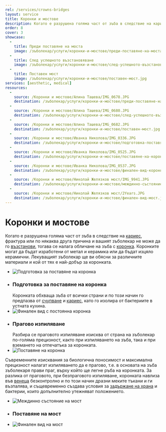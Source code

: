```yaml
---
rel: /services/crowns-bridges
layout: service
title: Коронки и мостове
description: Когато е разрушена голяма част от зъба в следствие на кариес, фрактура или по някаква друга причина, вашия болекар ще ви насочи към обличането на зъба с коронка. Коронката обхваща зъба от всички страни и по този начин го предпазва от счупване и кариес, като го изолира от бактериите в устната кухина.
order: 8
cover: 3
showcase:
  - 
    title: Преди поставяне на моста
    image: /зъболекар/услуги/коронки-и-мостове/преди-поставяне-на-моста.jpg
  - 
    title: След успешното възстановяване
    image: /зъболекар/услуги/коронки-и-мостове/след-успешното-възстановяване.jpg
  - 
    title: Поставен мост
    image: /зъболекар/услуги/коронки-и-мостове/поставен-мост.jpg
services: [aesthetic, medical]
resources:
  -
    source: /Коронки и мостове/Алина Ташева/IMG_0678.JPG
    destination: /зъболекар/услуги/коронки-и-мостове/преди-поставяне-на-моста.jpg
  -
    source: /Коронки и мостове/Алина Ташева/IMG_0680.JPG
    destination: /зъболекар/услуги/коронки-и-мостове/след-успешното-възстановяване.jpg
  -
    source: /Коронки и мостове/Алина Ташева/IMG_0682.JPG
    destination: /зъболекар/услуги/коронки-и-мостове/поставен-мост.jpg
  -
    source: /Коронки и мостове/Иванка Николова/IMG_0336.JPG
    destination: /зъболекар/услуги/коронки-и-мостове/подготовка-поставяне-на-коронка.jpg
  -
    source: /Коронки и мостове/Иванка Николова/IMG_0525.JPG
    destination: /зъболекар/услуги/коронки-и-мостове/поставяне-на-коронка.jpg
  -
    source: /Коронки и мостове/Иванка Николова/IMG_0537.JPG
    destination: /зъболекар/услуги/коронки-и-мостове/финален-вид-коронка.jpg
  -
    source: /Коронки и мостове/Николай Желязков мост/IMG_9941.JPG
    destination: /зъболекар/услуги/коронки-и-мостове/междинно-състояние-мост.jpg
  -
    source: /Коронки и мостове/Николай Желязков мост/2Years.JPG
    destination: /зъболекар/услуги/коронки-и-мостове/финален-вид-мост.jpg
---
```

# Коронки и мостове

Когато е разрушена голяма част от зъба в следствие на [кариес](../../стоматология/малък-кариес.html "Лечение на малък кариес"), фрактура или по някаква друга причина и вашият зъболекар не може да го [възстанови](../../стоматология/възстановяване-на-липсващ-зъб.html "Възстановяване на липсващ зъб"), тогава се налага обличане на зъба с [коронка](../../стоматология/зъбни-коронки.html "Видове коронки"). Коронките могат да бъдат изработени от метал и керамика или да бъдат изцяло керамични. Лекуващият зъболекар ще ви обясни за различните материали и кой от тях е най-добър за коронката. 

- ![Подготовка за поставяне на коронка](коронки-и-мостове/подготовка-поставяне-на-коронка.jpg)
- ### Подготовка за поставяне на коронка
  Коронката обхваща зъба от всички страни и по този начин го предпазва от [счупване](../../стоматология/счупен-зъб.html "Счупен зъб")  и [кариес](../../стоматология/фотополимерна-пломба.html "Фотополимерна пломба"), като го изолира от бактериите в устната кухина.
- ![Финален вид с постоянна коронка](коронки-и-мостове/финален-вид-коронка.jpg) 
- ### Прагово изпиляване
  Разбира се праговото изпиляване изисква от страна на зъболекар по-голяма прецизност, както при изпиляването на зъба, така и при вземането на отпечатъка за коронката.
- ![Поставяне на коронка](коронки-и-мостове/поставяне-на-коронка.jpg)
  
Съвременните изисквания за биологична поносимост и максимална прецизност налагат изпиляването да е прагово, т.е. в основата на зъба зъболекаря прави праг, върху който ще легне ръба на коронката. За разлика от праговото, при безпраговото изпиляване, коронката навлиза във [венеца](../../зъболекар/услуги/лечение-на-венци.html "Лечение на венци") безконтролно и по този начин дразни меките тъкани и ги възпалява, и същевременно създава условия за [задържане на храна](../../стоматология/лош-дъх.html "Лош дъх в устата") и бактерии, които допълнително утежняват положението.


- ![Междинно състояние на мост](коронки-и-мостове/междинно-състояние-мост.jpg)
- ### Поставяне на мост
- ![Финален вид на мост](коронки-и-мостове/финален-вид-мост.jpg)
